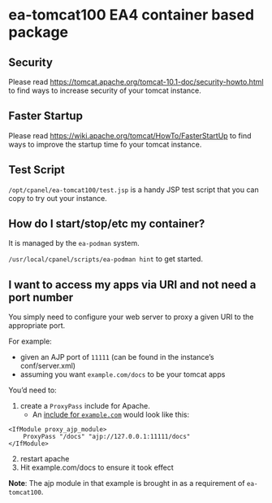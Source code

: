 # ea-tomcat100 EA4 container based package

## Security

Please read https://tomcat.apache.org/tomcat-10.1-doc/security-howto.html
to find ways to increase security of your tomcat instance.

## Faster Startup

Please read https://wiki.apache.org/tomcat/HowTo/FasterStartUp
to find ways to improve the startup time fo your tomcat instance.

## Test Script

`/opt/cpanel/ea-tomcat100/test.jsp` is a handy JSP test script that you can copy to try out your instance.

## How do I start/stop/etc my container?

It is managed by the `ea-podman` system.

`/usr/local/cpanel/scripts/ea-podman hint` to get started.

## I want to access my apps via URI and not need a port number

You simply need to configure your web server to proxy a given URI to the appropriate port.

For example:

* given an AJP port of `11111` (can be found in the instance’s conf/server.xml)
* assuming you want `example.com/docs` to be your tomcat apps

You’d need to:

1. create a `ProxyPass` include for Apache.
   * An [include for `example.com`](https://docs.cpanel.net/ea4/apache/modify-apache-virtual-hosts-with-include-files/) would look like this:
```
<IfModule proxy_ajp_module>
    ProxyPass "/docs" "ajp://127.0.0.1:11111/docs"
</IfModule>
```
2. restart apache
3. Hit example.com/docs to ensure it took effect

**Note**: The ajp module in that example is brought in as a requirement of `ea-tomcat100`.
